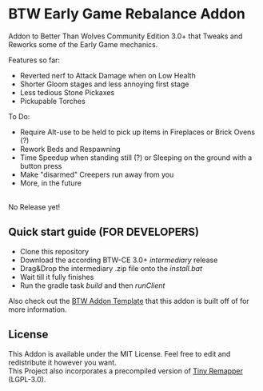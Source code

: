 # BTW Early Game Rebalance Addon

Addon to Better Than Wolves Community Edition 3.0+ that Tweaks and Reworks some of the Early Game mechanics.

Features so far:
- Reverted nerf to Attack Damage when on Low Health
- Shorter Gloom stages and less annoying first stage
- Less tedious Stone Pickaxes
- Pickupable Torches

To Do:
- Require Alt-use to be held to pick up items in Fireplaces or Brick Ovens (?)
- Rework Beds and Respawning
- Time Speedup when standing still (?) or Sleeping on the ground with a button press
- Make "disarmed" Creepers run away from you
- More, in the future

<br>
No Release yet!

## Quick start guide (FOR DEVELOPERS)

* Clone this repository
* Download the according BTW-CE 3.0+ *intermediary* release
* Drag&Drop the intermediary .zip file onto the *install.bat*
* Wait till it fully finishes
* Run the gradle task *build* and then *runClient*

Also check out the [BTW Addon Template](https://github.com/BTW-Community/BTW-gradle-fabric-example/tree/CE-3.0.0) that this addon is built off of for more information.

## License

This Addon is available under the MIT License. Feel free to edit and redistribute it however you want.<br>
This Project also incorporates a precompiled version of [Tiny Remapper](https://github.com/FabricMC/tiny-remapper) (LGPL-3.0).
